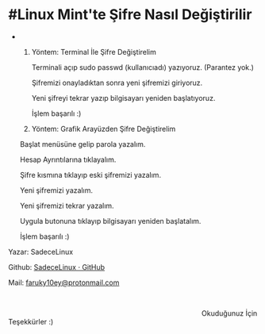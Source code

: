 # #Linux Mint'te Şifre Nasıl Değiştirilir

- 1. Yöntem: Terminal İle Şifre Değiştirelim
     
     Terminali açıp sudo passwd (kullanıcıadı) yazıyoruz. (Parantez yok.)
     
     Şifremizi onayladıktan sonra yeni şifremizi giriyoruz.
     
     Yeni şifreyi tekrar yazıp bilgisayarı yeniden başlatıyoruz.
     
     İşlem başarılı :)
  
  2.  Yöntem: Grafik Arayüzden Şifre Değiştirelim
     
     Başlat menüsüne gelip parola yazalım.
     
     Hesap Ayrıntılarına tıklayalım.
     
     Şifre kısmına tıklayıp eski şifremizi yazalım.
     
     Yeni şifremizi yazalım.
     
     Yeni şifremizi tekrar yazalım.
     
     Uygula butonuna tıklayıp bilgisayarı yeniden başlatalım.
     
     İşlem başarılı :)
     
     
     
     

Yazar: SadeceLinux

Github: [SadeceLinux · GitHub](https://github.com/SadeceLinux)

Mail: faruky10ey@protonmail.com

                      



                                                                                                   Okuduğunuz İçin Teşekkürler :)



